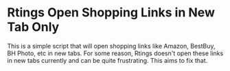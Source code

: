 <h1>Rtings Open Shopping Links in New Tab Only</h1>
This is a simple script that will open shopping links like Amazon, BestBuy, BH Photo, etc in new tabs. For some reason, Rtings doesn't open these links in new tabs currently and can be quite frustrating. This aims to fix that.
